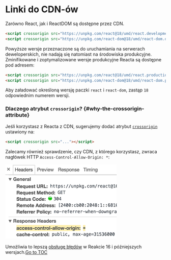 
# Linki do CDN-ów


Zarówno React, jak i ReactDOM są dostępne przez CDN.

```html
<script crossorigin src="https://unpkg.com/react@18/umd/react.development.js"></script>
<script crossorigin src="https://unpkg.com/react-dom@18/umd/react-dom.development.js"></script>
```

Powyższe wersje przeznaczone są do uruchamiania na serwerach deweloperskich, nie nadają się natomiast na środowiska produkcyjne. Zminifikowane i zoptymalizowane wersje produkcyjne Reacta są dostępne pod adresem:

```html
<script crossorigin src="https://unpkg.com/react@18/umd/react.production.min.js"></script>
<script crossorigin src="https://unpkg.com/react-dom@18/umd/react-dom.production.min.js"></script>
```

Aby załadować określoną wersję paczki `react` i `react-dom`, zastąp `18` odpowiednim numerem wersji.

### Dlaczego atrybut `crossorigin`? {#why-the-crossorigin-attribute}

Jeśli korzystasz z Reacta z CDN, sugerujemy dodać atrybut [`crossorigin`](https://developer.mozilla.org/en-US/docs/Web/HTML/CORS_settings_attributes) ustawiony na:

```html
<script crossorigin src="..."></script>
```

Zalecamy również sprawdzenie, czy CDN, z którego korzystasz, zwraca nagłówek HTTP `Access-Control-Allow-Origin: *`:

![Access-Control-Allow-Origin: *](./docs/cdn-cors-header.png)

Umożliwia to lepszą [obsługę błędów](/blog/2017/07/26/error-handling-in-react-16.html) w Reakcie 16 i późniejszych wersjach.<span style="float: footnote;"><a href="./index.html#toc">Go to TOC</a></span>
